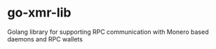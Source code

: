 # go-xmr-lib
Golang library for supporting RPC communication with Monero based daemons and RPC wallets
